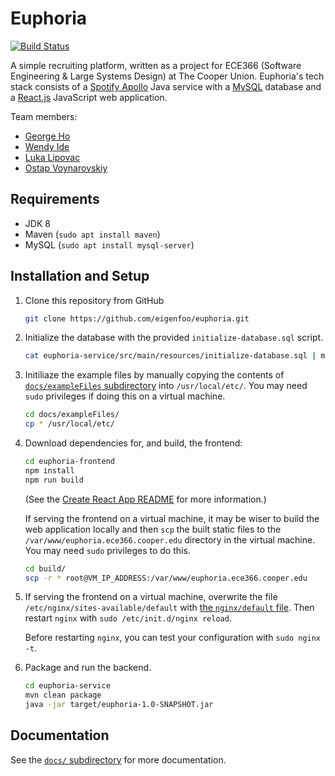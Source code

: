# Euphoria

[![Build Status](https://travis-ci.org/eigenfoo/euphoria.svg?branch=master)](https://travis-ci.org/eigenfoo/euphoria)

A simple recruiting platform, written as a project for ECE366 (Software
Engineering & Large Systems Design) at The Cooper Union. Euphoria's tech stack
consists of a [Spotify Apollo](https://github.com/spotify/apollo) Java service
with a [MySQL](https://www.mysql.com/) database and a
[React.js](https://github.com/facebook/create-react-app) JavaScript web
application. 

Team members:
- [George Ho](https://github.com/eigenfoo)
- [Wendy Ide](https://github.com/wside)
- [Luka Lipovac](https://github.com/lipovac)
- [Ostap Voynarovskiy](https://github.com/ostapstephan)

## Requirements

- JDK 8
- Maven (`sudo apt install maven`)
- MySQL (`sudo apt install mysql-server`)

## Installation and Setup

1. Clone this repository from GitHub

    ```bash
    git clone https://github.com/eigenfoo/euphoria.git
    ```

2. Initialize the database with the provided `initialize-database.sql` script.

    ```bash
    cat euphoria-service/src/main/resources/initialize-database.sql | mysql -u root -p
    ```

3. Initiliaze the example files by manually copying the contents of
   [`docs/exampleFiles`
   subdirectory](https://github.com/eigenfoo/euphoria/tree/master/docs/exampleFiles)
   into `/usr/local/etc/`. You may need `sudo` privileges if doing this on a
   virtual machine.

   ```bash
   cd docs/exampleFiles/
   cp * /usr/local/etc/
   ```

4. Download dependencies for, and build, the frontend:

    ```bash
    cd euphoria-frontend
    npm install
    npm run build
    ```

   (See the [Create React App
   README](https://github.com/eigenfoo/euphoria/blob/master/euphoria-frontend/README.md)
   for more information.)

   If serving the frontend on a virtual machine, it may be wiser to build the
   web application locally and then `scp` the built static files to the
   `/var/www/euphoria.ece366.cooper.edu` directory in the virtual machine. You
   may need `sudo` privileges to do this.

   ```bash
   cd build/
   scp -r * root@VM_IP_ADDRESS:/var/www/euphoria.ece366.cooper.edu
   ```

5. If serving the frontend on a virtual machine, overwrite the file
   `/etc/nginx/sites-available/default` with [the `nginx/default`
   file](https://github.com/eigenfoo/euphoria/blob/master/nginx/default). Then
   restart `nginx` with `sudo /etc/init.d/nginx reload`.

   Before restarting `nginx`, you can test your configuration with `sudo nginx
   -t`.

6. Package and run the backend.

    ```bash
    cd euphoria-service
    mvn clean package
    java -jar target/euphoria-1.0-SNAPSHOT.jar
    ```

## Documentation

See the [`docs/`
subdirectory](https://github.com/eigenfoo/euphoria/tree/master/docs) for more
documentation.
